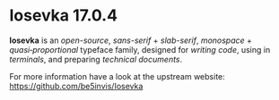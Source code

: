 # Iosevka 17.0.4
**Iosevka** is an *open-source*, *sans-serif* + *slab-serif*, *monospace* + *quasi‑proportional* typeface family, designed for *writing code*, using in *terminals*, and preparing *technical documents*.

For more information have a look at the upstream website: https://github.com/be5invis/Iosevka

